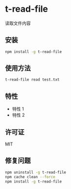 # t-read-file

读取文件内容

## 安装

```bash
npm install -g t-read-file
```

## 使用方法

```bash
t-read-file read test.txt
```

## 特性

- 特性 1
- 特性 2

## 许可证

MIT

## 修复问题

```sh
npm uninstall -g t-read-file
npm cache clean --force
npm install -g t-read-file
```
